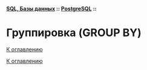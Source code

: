 **[SQL, Базы данных](../../README.md#sql-базы-данных) :: [PostgreSQL](../../README.md#postgresql) ::**
# Группировка (GROUP BY)

<!--

-->

[К оглавлению](../../README.md#postgresql)



[К оглавлению](../../README.md#postgresql)
